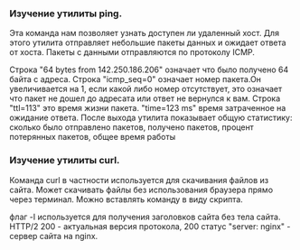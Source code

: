 ### Изучение утилиты ping.
Эта команда нам позволяет узнать доступен ли удаленный хост. Для этого утилита отправляет небольшие пакеты данных и ожидает ответа от хоста. Пакеты с данными отправляются по протоколу ICMP.

Строка "64 bytes from 142.250.186.206" означает что было получено 64 байта с адреса.
Строка "icmp_seq=0" означает номер пакета.Он увеличивается на 1, если какой либо номер отсутствует, это означает что пакет не дошел до адресата или ответ не вернулся к вам.
Строка "ttl=113" это время жизни пакета.
"time=123 ms" время затраченное на ожидание ответа. 
После выхода утилита показывает общую статистику: сколько было отправлено пакетов, получено пакетов, процент потерянных пакетов, общее время работы



### Изучение утилиты curl.
Команда curl в частности используется для скачивания файлов из сайта. Может скачивать файлы без использования браузера прямо через терминал. Можно вставлять команду в виду скрипта.

флаг -I используется для получения заголовков сайта без тела сайта. 
HTTP/2 200 - актуальная версия протокола, 200 статус
"server: nginx" - сервер сайта на nginx.